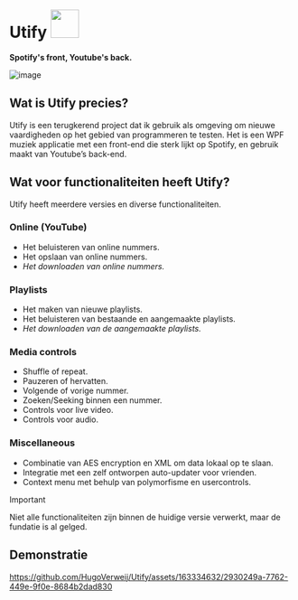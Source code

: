 # Utify <img src="https://github.com/HugoVerweij/Utify/assets/163334632/a58688c1-9581-4109-af2c-d244ae849db4" width="50" height="50">
**Spotify's front, Youtube's back.**

![image](https://github.com/HugoVerweij/Utify/assets/163334632/3b30af7b-de4a-452e-bd9d-8a2228cede54)

## Wat is Utify precies?

Utify is een terugkerend project dat ik gebruik als omgeving om nieuwe vaardigheden op het gebied van programmeren te testen. Het is een WPF muziek applicatie met een front-end die sterk lijkt op Spotify, en gebruik maakt van Youtube’s back-end.

## Wat voor functionaliteiten heeft Utify?

Utify heeft meerdere versies en diverse functionaliteiten.

### Online (YouTube)
* Het beluisteren van online nummers.
* Het opslaan van online nummers.  
* _Het downloaden van online nummers._

### Playlists
* Het maken van nieuwe playlists.
* Het beluisteren van bestaande en aangemaakte playlists.
* _Het downloaden van de aangemaakte playlists._

### Media controls
* Shuffle of repeat.
* Pauzeren of hervatten.
* Volgende of vorige nummer.
* Zoeken/Seeking binnen een nummer.
* Controls voor live video.
* Controls voor audio.

### Miscellaneous
* Combinatie van AES encryption en XML om data lokaal op te slaan.
* Integratie met een zelf ontworpen auto-updater voor vrienden.
* Context menu met behulp van polymorfisme en usercontrols.

> [!IMPORTANT]
> Niet alle functionaliteiten zijn binnen de huidige versie verwerkt, maar de fundatie is al gelged.

## Demonstratie
https://github.com/HugoVerweij/Utify/assets/163334632/2930249a-7762-449e-9f0e-8684b2dad830
